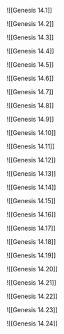 ![[Genesis 14.1]]

![[Genesis 14.2]]

![[Genesis 14.3]]

![[Genesis 14.4]]

![[Genesis 14.5]]

![[Genesis 14.6]]

![[Genesis 14.7]]

![[Genesis 14.8]]

![[Genesis 14.9]]

![[Genesis 14.10]]

![[Genesis 14.11]]

![[Genesis 14.12]]

![[Genesis 14.13]]

![[Genesis 14.14]]

![[Genesis 14.15]]

![[Genesis 14.16]]

![[Genesis 14.17]]

![[Genesis 14.18]]

![[Genesis 14.19]]

![[Genesis 14.20]]

![[Genesis 14.21]]

![[Genesis 14.22]]

![[Genesis 14.23]]

![[Genesis 14.24]]
